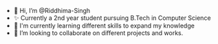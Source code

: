 - 👋 Hi, I’m @Riddhima-Singh
- ✨ Currently a 2nd year student pursuing B.Tech in Computer Science
- 🌱 I'm currently learning different skills to expand my knowledge
- 💞️ I’m looking to collaborate on different projects and works.

<!---
Riddhima-Singh/Riddhima-Singh is a ✨ special ✨ repository because its `README.md` (this file) appears on your GitHub profile.
You can click the Preview link to take a look at your changes.
--->
